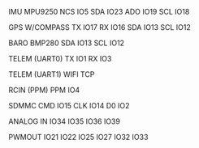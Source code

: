 IMU MPU9250
NCS IO5
SDA IO23
ADO IO19
SCL IO18

GPS W/COMPASS
TX  IO17
RX  IO16
SDA IO13
SCL IO12

BARO BMP280
SDA IO13
SCL IO12

TELEM (UART0)
TX IO1
RX IO3

TELEM (UART1)
WIFI TCP

RCIN (PPM)
PPM IO4

SDMMC
CMD	IO15
CLK	IO14
D0	IO2

ANALOG IN
IO34
IO35
IO36
IO39

PWMOUT
IO21
IO22
IO25
IO27
IO32
IO33